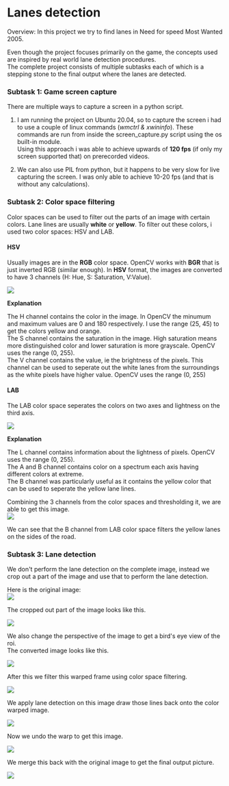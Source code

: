 # Lanes detection
Overview:
In this project we try to find lanes in Need for speed Most Wanted 2005.  

Even though the project focuses primarily on the game, the concepts used are inspired by real world lane detection procedures.  
The complete project consists of multiple subtasks each of which is a stepping stone to the final output where the lanes are detected.  
### Subtask 1: Game screen capture  
There are multiple ways to capture a screen in a python script.  
1. I am running the project on Ubuntu 20.04, so to capture the screen i had to use a couple of linux commands (*wmctrl & xwininfo*). These commands are run from inside the screen_capture.py script using the os built-in module.  
Using this approach i was able to achieve upwards of **120 fps** (if only my screen supported that) on prerecorded videos.  

2. We can also use PIL from python, but it happens to be very slow for live capturing the screen. I was only able to achieve 10-20 fps (and that is without any calculations).  

### Subtask 2: Color space filtering  
Color spaces can be used to filter out the parts of an image with certain colors. Lane lines are usually **white** or **yellow**. To filter out these colors, i used two color spaces: HSV and LAB.  
#### HSV  
Usually images are in the **RGB** color space. OpenCV works with **BGR** that is just inverted RGB (similar enough). In **HSV** format, the images are converted to have 3 channels (H: Hue, S: Saturation, V:Value).  

![](https://github.com/AmarCodes-22/need_for_learning/blob/main/readme_stuff/HSV_color_space_smol.png)  

__Explanation__  

The H channel contains the color in the image. In OpenCV the minumum and maximum values are 0 and 180 respectively. I use the range (25, 45) to get the colors yellow and orange.  
The S channel contains the saturation in the image. High saturation means more distinguished color and lower saturation is more grayscale. OpenCV uses the range (0, 255).  
The V channel contains the value, ie the brightness of the pixels. This channel can be used to seperate out the white lanes from the surroundings as the white pixels have higher value. OpenCV uses the range (0, 255)

#### LAB  
The LAB color space seperates the colors on two axes and lightness on the third axis.

![](https://github.com/AmarCodes-22/need_for_learning/blob/main/readme_stuff/LAB_color_space_smol.png)  

__Explanation__

The L channel contains information about the lightness of pixels. OpenCV uses the range (0, 255).  
The A and B channel contains color on a spectrum each axis having different colors at extreme.    
The B channel was particularly useful as it contains the yellow color that can be used to seperate the yellow lane lines.  

Combining the 3 channels from the color spaces and thresholding it, we are able to get this image.  
![](https://github.com/AmarCodes-22/need_for_learning/blob/main/readme_stuff/original_and_filtered.png)

We can see that the B channel from LAB color space filters the yellow lanes on the sides of the road.  

### Subtask 3: Lane detection  
We don't perform the lane detection on the complete image, instead we crop out a part of the image and use that to perform the lane detection.  

Here is the original image:  
![](https://github.com/AmarCodes-22/need_for_learning/blob/main/readme_stuff/original_frame.png)


The cropped out part of the image looks like this.  

![](https://github.com/AmarCodes-22/need_for_learning/blob/main/readme_stuff/roi_smol.png)

We also change the perspective of the image to get a bird's eye view of the roi.  
The converted image looks like this.  

![](https://github.com/AmarCodes-22/need_for_learning/blob/main/readme_stuff/warped_smol.png)  

After this we filter this warped frame using color space filtering.

![](https://github.com/AmarCodes-22/need_for_learning/blob/main/readme_stuff/warped_filtered_smol.png)  

We apply lane detection on this image draw those lines back onto the color warped image.

![](https://github.com/AmarCodes-22/need_for_learning/blob/main/readme_stuff/warped_and_lanes_drawn_smol.png)  

Now we undo the warp to get this image.

![](https://github.com/AmarCodes-22/need_for_learning/blob/main/readme_stuff/unwarped_and_lanes_drawn_smol.png)  

We merge this back with the original image to get the final output picture.

![](https://github.com/AmarCodes-22/need_for_learning/blob/main/readme_stuff/original_and_lanes.png)
